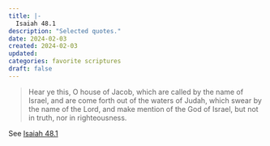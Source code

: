```yaml
---
title: |-
  Isaiah 48.1
description: "Selected quotes."
date: 2024-02-03
created: 2024-02-03
updated: 
categories: favorite scriptures
draft: false
---
```


> Hear ye this, O house of Jacob, which are called by the name of Israel, and are come forth out of the waters of Judah, which swear by the name of the Lord, and make mention of the God of Israel, but not in truth, nor in righteousness.

See [Isaiah 48.1](https://www.churchofjesuschrist.org/study/scriptures/ot/isa/48?id=p1&lang=eng#p1)